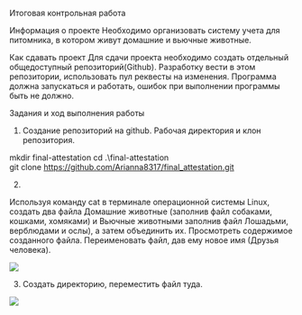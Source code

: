 Итоговая контрольная работа

Информация о проекте
Необходимо организовать систему учета для питомника, в котором живут домашние и вьючные животные.

Как сдавать проект
Для сдачи проекта необходимо создать отдельный общедоступный репозиторий(Github).
Разработку вести в этом репозитории, использовать пул реквесты на изменения.
Программа должна запускаться и работать, ошибок при выполнении программы быть не должно.

Задания и ход выполнения работы

1. Создание репозиторий на github.  Рабочая директория и клон репозитория.

mkdir final-attestation
cd .\final-attestation\
git clone https://github.com/Arianna8317/final_attestation.git

2. 
Используя команду cat в терминале операционной системы Linux, создать два файла Домашние животные (заполнив файл собаками, кошками, хомяками) и Вьючные животными заполнив файл Лошадьми, верблюдами и ослы), а затем объединить их. Просмотреть содержимое созданного файла. Переименовать файл, дав ему новое имя (Друзья человека).

<image src="images\image1.png" >


3. Создать директорию, переместить файл туда.

<image src="images\image2.png" >







